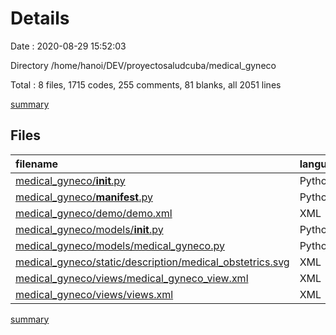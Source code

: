 # Details

Date : 2020-08-29 15:52:03

Directory /home/hanoi/DEV/proyectosaludcuba/medical_gyneco

Total : 8 files,  1715 codes, 255 comments, 81 blanks, all 2051 lines

[summary](results.md)

## Files
| filename | language | code | comment | blank | total |
| :--- | :--- | ---: | ---: | ---: | ---: |
| [medical_gyneco/__init__.py](/medical_gyneco/__init__.py) | Python | 1 | 22 | 2 | 25 |
| [medical_gyneco/__manifest__.py](/medical_gyneco/__manifest__.py) | Python | 20 | 18 | 2 | 40 |
| [medical_gyneco/demo/demo.xml](/medical_gyneco/demo/demo.xml) | XML | 4 | 26 | 0 | 30 |
| [medical_gyneco/models/__init__.py](/medical_gyneco/models/__init__.py) | Python | 1 | 1 | 2 | 4 |
| [medical_gyneco/models/medical_gyneco.py](/medical_gyneco/models/medical_gyneco.py) | Python | 1,056 | 125 | 61 | 1,242 |
| [medical_gyneco/static/description/medical_obstetrics.svg](/medical_gyneco/static/description/medical_obstetrics.svg) | XML | 77 | 0 | 10 | 87 |
| [medical_gyneco/views/medical_gyneco_view.xml](/medical_gyneco/views/medical_gyneco_view.xml) | XML | 552 | 10 | 1 | 563 |
| [medical_gyneco/views/views.xml](/medical_gyneco/views/views.xml) | XML | 4 | 53 | 3 | 60 |

[summary](results.md)